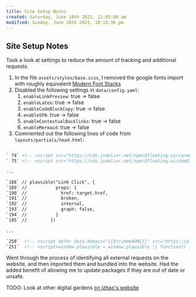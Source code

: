 ```yaml
---
title: Site Setup Notes
created: Saturday, June 10th 2023, 11:05:56 am
modified: Sunday, June 18th 2023, 10:15:36 pm
---
```


## Site Setup Notes

Took a look at settings to reduce the amount of tracking and additional requests.

1. In the file `assets/styles/base.scss`, I removed the google fonts import with roughly equivalent [Modern Font Stacks](https://modernfontstacks.com/#font-stacks)
2. Disabled the following settings in `data/config.yaml`:
	1. `enableLinkPreview`: true -> false
	2. `enableLatex`: true -> false
	3. `enableCodeBlockCopy`: true -> false
	4. `enableSPA`: true -> false
	5. `enableContextualBacklinks`: true -> false
	6. `enableMermaid`: true -> false
 3. Commented out the following lines of code from `layouts/partials/head.html`:

``` html

` 74` <!-- <script src="https://cdn.jsdelivr.net/npm/@floating-ui/core@1.2.1"></script> -->
` 75` <!-- <script src="https://cdn.jsdelivr.net/npm/@floating-ui/dom@1.2.1"></script> -->

...

`188` // plausible("Link Click", {
`189` //           props: {
`190` //             href: target.href,
`191` //             broken,
`192` //             internal,
`193` //             graph: false,
`194` //           }
`195` //         })

... 

`250`  <!-- <script defer data-domain="{{$trimmedURL}}" src="https://plausible.io/js/script.js"></script> -->
`251`  <!-- <script>window.plausible = window.plausible || function() { (window.plausible.q = window.plausible.q || []).push(arguments) }</script> -->
```

Went through the process of identifying all external requests on the website, and then imported them and bundled into the website. Had the added benefit of allowing me to update packages if they are out of date or unsafe.

TODO: Look at other digital gardens [on jzhao's website](https://quartz.jzhao.xyz/notes/showcase/)
